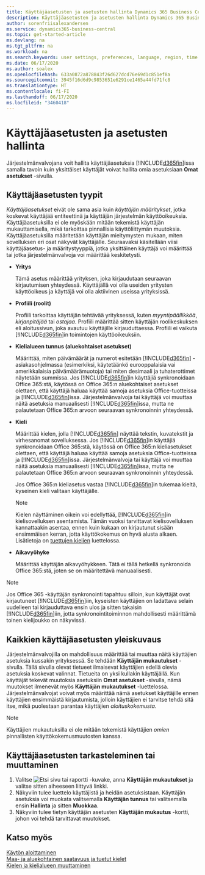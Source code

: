 ```yaml
---
title: Käyttäjäasetusten ja asetusten hallinta Dynamics 365 Business Centralissa
description: Käyttäjäasetusten ja asetusten hallinta Dynamics 365 Business Centralissa.
author: sorenfriisalexandersen
ms.service: dynamics365-business-central
ms.topic: get-started-article
ms.devlang: na
ms.tgt_pltfrm: na
ms.workload: na
ms.search.keywords: user settings, preferences, language, region, time zone, regional settings
ms.date: 06/17/2020
ms.author: soalex
ms.openlocfilehash: 633a0872a878843f26d627dcd76e69d1c851ef8a
ms.sourcegitcommit: 3945f16d6d9c9853651e6291ce1465a44fd71fc8
ms.translationtype: HT
ms.contentlocale: fi-FI
ms.lasthandoff: 06/17/2020
ms.locfileid: "3460418"
---
```

# <a name="manage-user-settings-and-preferences"></a>Käyttäjäasetusten ja asetusten hallinta

Järjestelmänvalvojana voit hallita käyttäjäasetuksia [!INCLUDE[d365fin](includes/d365fin_md.md)]issa samalla tavoin kuin yksittäiset käyttäjät voivat hallita omia asetuksiaan **Omat asetukset** -sivulla.  

## <a name="types-of-user-settings"></a>Käyttäjäasetusten tyypit

*Käyttäjäasetukset* eivät ole sama asia kuin *käyttäjän määritykset*, jotka koskevat käyttäjää entiteettinä ja käyttäjän järjestelmän käyttöoikeuksia. Käyttäjäasetuksilla ei ole myöskään mitään tekemistä käyttäjän mukauttamisella, mikä tarkoittaa pinnallisia käyttöliittymän muutoksia. Käyttäjäasetuksilla määritetään käyttäjän mieltymysten mukaan, miten sovelluksen eri osat näkyvät käyttäjälle. Seuraavaksi käsitellään viisi käyttäjäasetus- ja määritystyyppiä, jotka yksittäinen käyttäjä voi määrittää tai jotka järjestelmänvalvoja voi määrittää keskitetysti.

- **Yritys**  

  Tämä asetus määrittää yrityksen, joka kirjaudutaan seuraavan kirjautumisen yhteydessä. Käyttäjällä voi olla useiden yritysten käyttöoikeus ja käyttäjä voi olla aktiivinen useissa yrityksissä.

- **Profiili (roolit)**  

  Profiili tarkoittaa käyttäjän tehtävää yrityksessä, kuten *myyntipäällikköä*, *kirjanpitäjää* tai *ostajaa*. Profiili määrittää sitten käyttäjän roolikeskuksen eli aloitussivun, joka avautuu käyttäjille kirjauduttaessa. Profiili ei vaikuta [!INCLUDE[d365fin](includes/d365fin_md.md)]in toimintojen käyttöoikeuksiin.  

- **Kielialueen tunnus (aluekohtaiset asetukset)**  

  Määrittää, miten päivämäärät ja numerot esitetään [!INCLUDE[d365fin](includes/d365fin_md.md)] -asiakasohjelmassa (esimerkiksi, käytetäänkö eurooppalaisia vai amerikkalaisia päivämäärämuotoja) tai miten desimaali ja tuhaterottimet näytetään summissa. Jos [!INCLUDE[d365fin](includes/d365fin_md.md)]in käyttäjiä synkronoidaan Office 365:stä, käytössä on Office 365:n aluekohtaiset asetukset olettaen, että käyttäjä haluaa käyttää samoja asetuksia Office-tuotteissa ja [!INCLUDE[d365fin](includes/d365fin_md.md)]issa. Järjestelmänvalvoja tai käyttäjä voi muuttaa näitä asetuksia manuaalisesti [!INCLUDE[d365fin](includes/d365fin_md.md)]issa, mutta ne palautetaan Office 365:n arvoon seuraavan synkronoinnin yhteydessä.

- **Kieli**  

  Määrittää kielen, jolla [!INCLUDE[d365fin](includes/d365fin_md.md)] näyttää tekstin, kuvatekstit ja virhesanomat sovelluksessa. Jos [!INCLUDE[d365fin](includes/d365fin_md.md)]in käyttäjiä synkronoidaan Office 365:stä, käytössä on Office 365:n kieliasetukset olettaen, että käyttäjä haluaa käyttää samoja asetuksia Office-tuotteissa ja [!INCLUDE[d365fin](includes/d365fin_md.md)]issa. Järjestelmänvalvoja tai käyttäjä voi muuttaa näitä asetuksia manuaalisesti [!INCLUDE[d365fin](includes/d365fin_md.md)]issa, mutta ne palautetaan Office 365:n arvoon seuraavan synkronoinnin yhteydessä.

  Jos Office 365:n kieliasetus vastaa [!INCLUDE[d365fin](includes/d365fin_md.md)]in tukemaa kieltä, kyseinen kieli valitaan käyttäjälle.  

  > [!NOTE]
  > Kielen näyttäminen oikein voi edellyttää, [!INCLUDE[d365fin](includes/d365fin_md.md)]in kielisovelluksen asentamista. Tämän vuoksi tarvittavat kielisovelluksen kannattaakin asentaa, ennen kuin kukaan on kirjautunut sisään ensimmäisen kerran, jotta käyttökokemus on hyvä alusta alkaen. Lisätietoja on [tuettujen kielien](/dynamics365/business-central/dev-itpro/compliance/apptest-countries-and-translations) luettelossa.  
  
- **Aikavyöhyke**  

  Määrittää käyttäjän aikavyöhykkeen. Tätä ei tällä hetkellä synkronoida Office 365:stä, joten se on määritettävä manuaalisesti.  

> [!NOTE]
> Jos Office 365 -käyttäjän synkronointi tapahtuu silloin, kun käyttäjät ovat kirjautuneet [!INCLUDE[d365fin](includes/d365fin_md.md)]iin, kyseisten käyttäjien on ladattava selain uudelleen tai kirjauduttava ensin ulos ja sitten takaisin [!INCLUDE[d365fin](includes/d365fin_md.md)]iin, jotta synkronointitoiminnon mahdollisesti määrittämä toinen kielijoukko on näkyvissä.

## <a name="overview-of-all-user-settings"></a>Kaikkien käyttäjäasetusten yleiskuvaus

Järjestelmänvalvojilla on mahdollisuus määrittää tai muuttaa näitä käyttäjien asetuksia kussakin yrityksessä. Se tehdään **Käyttäjän mukautukset** -sivulla. Tällä sivulla olevat tietueet ilmaisevat käyttäjien edellä olevia asetuksia koskevat valinnat. Tietueita on yksi kullakin käyttäjällä. Kun käyttäjät tekevät muutoksia asetuksiin **Omat asetukset** -sivulla, nämä muutokset ilmenevät myös **Käyttäjän mukautukset** -luettelossa. Järjestelmänvalvojat voivat myös määrittää nämä asetukset käyttäjille ennen käyttäjien ensimmäistä kirjautumista, jolloin käyttäjien ei tarvitse tehdä sitä itse, mikä puolestaan parantaa käyttäjien *aloituskokemusta*.

> [!NOTE]
> Käyttäjien mukautuksilla ei ole mitään tekemistä käyttäjien *omien* pinnallisten käyttökokemusmuutosten kanssa.

## <a name="to-review-or-make-changes-to-user-settings"></a>Käyttäjäasetusten tarkasteleminen tai muuttaminen

1. Valitse ![Etsi sivu tai raportti](media/ui-search/search_small.png "Etsi sivua tai raporttia -kuvake") -kuvake, anna **Käyttäjän mukautukset** ja valitse sitten aiheeseen liittyvä linkki.
2. Näkyviin tulee luettelo käyttäjistä ja heidän asetuksistaan. Käyttäjän asetuksia voi muokata valitsemalla **Käyttäjän tunnus** tai valitsemalla ensin **Hallinta** ja sitten **Muokkaa**.
3. Näkyviin tulee tietyn käyttäjän asetusten **Käyttäjän mukautus** -kortti, johon voi tehdä tarvittavat muutokset.  

## <a name="see-also"></a>Katso myös

[Käytön aloittaminen](product-get-started.md)  
[Maa- ja aluekohtainen saatavuus ja tuetut kielet](/dynamics365/business-central/dev-itpro/compliance/apptest-countries-and-translations)  
[Kielen ja kielialueen muuttaminen](about-locale-language.md)  
